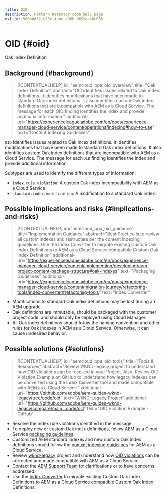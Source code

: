 ```yaml
---
title: OID
description: Pattern Detector code help page.
exl-id: 500e0d32-e75e-4abe-a96b-0692ce40c086
---
```

# OID {#oid}

Oak Index Definition

## Background {#background}

>[!CONTEXTUALHELP]
>id="aemcloud_bpa_oid_overview"
>title="Oak Index Definition"
>abstract="OID identifies issues related to Oak index definitions. It identifies modifications that have been made to standard Oak index definitions. It also identifies custom Oak index definitions that are incompatible with AEM as a Cloud Service. The message for each OID finding identifies the index and provide additional information."
>additional-url="https://experienceleague.adobe.com/en/docs/experience-manager-cloud-service/content/operations/indexing#how-to-use" text="Content Indexing Guidelines"

`OID`  Identifies issues related to Oak index definitions. It identifies modifications that have been made to standard Oak index definitions. It also identifies custom Oak index definitions that are incompatible with AEM as a Cloud Service. The message for each `OID` finding identifies the index and provide additional information.

Subtypes are used to identify the different types of information:

* `index.rule.violation`: A custom Oak index incompatibility with AEM as a Cloud Service
* `standard.index.modification`: A modification to a standard Oak index.

## Possible implications and risks {#implications-and-risks}

>[!CONTEXTUALHELP]
>id="aemcloud_bpa_oid_guidance"
>title="Implementation Guidance"
>abstract="Best Practice is to review all custom indexes and restructure per the content indexing guidelines. Use the Index Converter to migrate existing Custom Oak Index Definitions to AEM as a Cloud Service compatible Custom Oak Index Definition"
>additional-url="https://experienceleague.adobe.com/en/docs/experience-manager-cloud-service/content/implementing/developing/aem-project-content-package-structure#oak-indexes" text="Packaging Guidelines"
>additional-url="https://experienceleague.adobe.com/en/docs/experience-manager-cloud-service/content/migration-journey/refactoring-tools/index-converter#refactoring-tools" text="Index Converter"

* Modifications to standard Oak index definitions may be lost during an AEM upgrade.
* Oak definitions are immutable, should be packaged with the customer project code, and should only be deployed using Cloud Manager.
* All Oak index definitions should follow the naming convention and other rules for Oak indexes in AEM as a Cloud Service. Otherwise, it can cause undesired behavior.

## Possible solutions {#solutions}

>[!CONTEXTUALHELP]
>id="aemcloud_bpa_oid_tools"
>title="Tools & Resources"
>abstract="Review WKND-legacy project to understand how OID violations can be resolved in your Project. Also, Review OID Violation Example on GitHub to understand how legacy indexes can be converted using the Index Converter tool and made compatible with AEM as a Cloud Service."
>additional-url="https://github.com/adobe/aem-guides-wknd-legacy/tree/code/oid" text="WKND-Legacy Project"
>additional-url="https://github.com/adobe/aem-guides-wknd-legacy/compare/main...code/oid" text="OID Violation Example - GitHub"

* Resolve the index rule violations identified in the message.
* To deploy new or custom Oak index definitions, follow AEM as a Cloud Service [packaging guidelines](https://experienceleague.adobe.com/en/docs/experience-manager-cloud-service/content/implementing/developing/aem-project-content-package-structure).
* Customized AEM standard indexes and new custom Oak index definitions should follow the [content indexing guidelines](https://experienceleague.adobe.com/en/docs/experience-manager-cloud-service/content/operations/indexing#preparing-the-new-index-definition) for AEM as a Cloud Service.
* Review [wknd-legacy](https://github.com/adobe/aem-guides-wknd-legacy/tree/code/oid) project and understand how [OID violations](https://github.com/adobe/aem-guides-wknd-legacy/compare/main...code/oid) can be corrected and made compatible with AEM as a Cloud Service.
* Contact the [AEM Support Team](https://helpx.adobe.com/enterprise/using/support-for-experience-cloud.html) for clarifications or to have concerns addressed.
* Use the [Index Converter](https://experienceleague.adobe.com/en/docs/experience-manager-cloud-service/content/migration-journey/refactoring-tools/index-converter#refactoring-tools) to migrate existing Custom Oak Index Definitions to AEM as a Cloud Service compatible Custom Oak Index Definitions.
